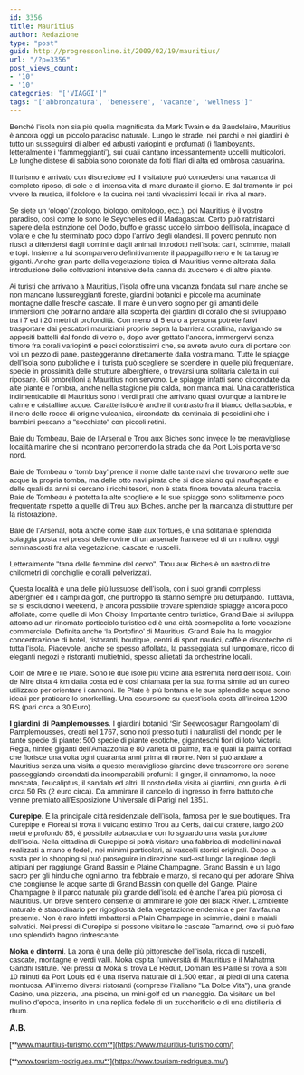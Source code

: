 ```yaml
---
id: 3356
title: Mauritius
author: Redazione
type: "post"
guid: http://progressonline.it/2009/02/19/mauritius/
url: "/?p=3356"
post_views_count:
- '10'
- '10'
categories: "['VIAGGI']"
tags: "['abbronzatura', 'benessere', 'vacanze', 'wellness']"
---
```


<span style="font-size: 10pt; font-family: 'Tahoma','sans-serif'"><font face="Tahoma, sans-serif"><font size="2"><font face="Tahoma, sans-serif"><font size="2">Benchè l’isola non sia più quella magnificata da Mark Twain e da Baudelaire, Mauritius è ancora oggi un piccolo paradiso naturale. Lungo le strade, nei parchi e nei giardini è tutto un susseguirsi di alberi ed arbusti variopinti e profumati (i flamboyants, letteralmente i ‘fiammeggianti’), sui quali cantano incessantemente uccelli multicolori. Le lunghe distese di sabbia sono coronate da folti filari di alta ed ombrosa casuarina. </font></font></font></font></span>

<font face="Tahoma, sans-serif"><font size="2">Il turismo è arrivato con discrezione ed il visitatore può concedersi una vacanza di completo riposo, di sole e di intensa vita di mare durante il giorno. E dal tramonto in poi vivere la musica, il folclore e la cucina nei tanti vivacissimi locali in riva al mare. </font></font>

<font face="Tahoma, sans-serif"><font size="2">Se siete un ‘ologo’ (zoologo, biologo, ornitologo, ecc.), poi Mauritius è il vostro paradiso, così come lo sono le Seychelles ed il Madagascar. Certo può rattristarci sapere della estinzione del Dodo, buffo e grasso uccello simbolo dell’isola, incapace di volare e che fu sterminato poco dopo l’arrivo degli olandesi. Il povero pennuto non riuscì a difendersi dagli uomini e dagli animali introdotti nell’isola: cani, scimmie, maiali e topi. Insieme a lui scomparvero definitivamente il pappagallo nero e le tartarughe giganti. Anche gran parte della vegetazione tipica di Mauritius venne alterata dalla introduzione delle coltivazioni intensive della canna da zucchero e di altre piante.</font></font>

<font face="Tahoma, sans-serif"><font size="2">Ai turisti che arrivano a Mauritius, l’isola offre una vacanza fondata sul mare anche se non mancano lussureggianti foreste, giardini botanici e piccole ma acuminate montagne dalle fresche cascate. Il mare è un vero sogno per gli amanti delle immersioni che potranno andare alla scoperta dei giardini di corallo che si sviluppano tra i 7 ed i 20 metri di profondità. Con meno di 5 euro a persona potrete farvi trasportare dai pescatori mauriziani proprio sopra la barriera corallina, navigando su appositi battelli dal fondo di vetro e, dopo aver gettato l’ancora, immergervi senza timore fra corali variopinti e pesci coloratissimi che, se avrete avuto cura di portare con voi un pezzo di pane, pasteggeranno direttamente dalla vostra mano. Tutte le spiagge dell’isola sono pubbliche e il turista può scegliere se scendere in quelle più frequentare, specie in prossimità delle strutture alberghiere, o trovarsi una solitaria caletta in cui riposare. Gli ombrelloni a Mauritius non servono. Le spiagge infatti sono circondate da alte piante e l’ombra, anche nella stagione più calda, non manca mai. Una caratteristica indimenticabile di Mauritius sono i verdi prati che arrivano quasi ovunque a lambire le calme e cristalline acque. Caratteristico è anche il contrasto fra il bianco della sabbia, e il nero delle rocce di origine vulcanica, circondate da centinaia di pesciolini che i bambini pescano a "secchiate" con piccoli retini. </font></font>

<font face="Tahoma, sans-serif"><font size="2">Baie du Tombeau, Baie de l’Arsenal e Trou aux Biches sono invece le tre meravigliose località marine che si incontrano percorrendo la strada che da Port Lois porta verso nord.</font></font>

<font face="Tahoma, sans-serif"><font size="2">Baie de Tombeau o ‘tomb bay’ prende il nome dalle tante navi che trovarono nelle sue acque la propria tomba, ma delle otto navi pirata che si dice siano qui naufragate e delle quali da anni si cercano i ricchi tesori, non è stata finora trovata alcuna traccia. Baie de Tombeau è protetta la alte scogliere e le sue spiagge sono solitamente poco frequentate rispetto a quelle di Trou aux Biches, anche per la mancanza di strutture per la ristorazione.</font></font>

<font face="Tahoma, sans-serif"><font size="2">Baie de l’Arsenal, nota anche come Baie aux Tortues, è una solitaria e splendida spiaggia posta nei pressi delle rovine di un arsenale francese ed di un mulino, oggi seminascosti fra alta vegetazione, cascate e ruscelli. </font></font>

<font face="Tahoma, sans-serif"><font size="2">Letteralmente "tana delle femmine del cervo", Trou aux Biches è un nastro di tre chilometri di conchiglie e coralli polverizzati.</font></font>

<font face="Tahoma, sans-serif"><font size="2">Questa località è una delle più lussuose dell’isola, con i suoi grandi complessi alberghieri ed i campi da golf, che purtroppo la stanno sempre più deturpando. Tuttavia, se si escludono i weekend, è ancora possibile trovare splendide spiagge ancora poco affollate, come quelle di Mon Choisy. Importante centro turistico, Grand Baie si sviluppa attorno ad un rinomato porticciolo turistico ed è una città cosmopolita a forte vocazione commerciale. Definita anche ‘la Portofino’ di Mauritius, Grand Baie ha la maggior concentrazione di hotel, ristoranti, boutique, centri di sport nautici, caffè e discoteche di tutta l’isola. Piacevole, anche se spesso affollata, la passeggiata sul lungomare, ricco di eleganti negozi e ristoranti multietnici, spesso allietati da orchestrine locali.</font></font>

<font face="Tahoma, sans-serif"><font size="2">Coin de Mire e Ile Plate. Sono le due isole più vicine alla estremità nord dell’isola. Coin de Mire dista 4 km dalla costa ed è così chiamata per la sua forma simile ad un cuneo utilizzato per orientare i cannoni. Ile Plate è più lontana e le sue splendide acque sono ideali per praticare lo snorkelling. Una escursione su quest’isola costa all’incirca 1200 RS (pari circa a 30 Euro).</font></font>

<font face="Tahoma, sans-serif"><font size="2">**I giardini di Pamplemousses**. I giardini botanici ‘Sir Seewoosagur Ramgoolam’ di Pamplemousses, creati nel 1767, sono noti presso tutti i naturalisti del mondo per le tante specie di piante: 500 specie di piante esotiche, giganteschi fiori di loto Victoria Regia, ninfee giganti dell’Amazzonia e 80 varietà di palme, tra le quali la palma corifaol che fiorisce una volta ogni quaranta anni prima di morire. Non si può andare a Mauritius senza una visita a questo meraviglioso giardino dove trascorrere ore serene passeggiando circondati da incomparabili profumi: il ginger, il cinnamomo, la noce moscata, l’eucaliptus, il sandalo ed altri. Il costo della visita ai giardini, con guida, è di circa 50 Rs (2 euro circa). Da ammirare il cancello di ingresso in ferro battuto che venne premiato all’Esposizione Universale di Parigi nel 1851.</font></font>

<font face="Tahoma, sans-serif"><font size="2">**Curepipe**. È la principale città residenziale dell’isola, famosa per le sue boutiques. Tra Curepipe e Florèal si trova il vulcano estinto Trou au Cerfs, dal cui cratere, largo 200 metri e profondo 85, è possibile abbracciare con lo sguardo una vasta porzione dell’isola. Nella cittadina di Curepipe si potrà visitare una fabbrica di modellini navali realizzati a mano e fedeli, nei minimi particolari, ai vascelli storici originali. Dopo la sosta per lo shopping si può proseguire in direzione sud-est lungo la regione degli altipiani per raggiunge Grand Bassin e Plaine Champagne. Grand Bassin è un lago sacro per gli hindu che ogni anno, tra febbraio e marzo, si recano qui per adorare Shiva che congiunse le acque sante di Grand Bassin con quelle del Gange. Plaine Champagne è il parco naturale più grande dell’isola ed è anche l’area più piovosa di Mauritius. Un breve sentiero consente di ammirare le gole del Black River. L’ambiente naturale è straordinario per rigogliosità della vegetazione endemica e per l’avifauna presente. Non è raro infatti imbattersi a Plain Champage in scimmie, daini e maiali selvatici. Nei pressi di Curepipe si possono visitare le cascate Tamarind, ove si può fare uno splendido bagno rinfrescante.</font></font>

<font face="Tahoma, sans-serif"><font size="2">**Moka e dintorni**. La zona è una delle più pittoresche dell’isola, ricca di ruscelli, cascate, montagne e verdi valli. Moka ospita l’università di Mauritius e il Mahatma Gandhi Istitute. Nei pressi di Moka si trova Le Réduit, Domain les Paille si trova a soli 10 minuti da Port Louis ed è una riserva naturale di 1.500 ettari, ai piedi di una catena montuosa. All’interno diversi ristoranti (compreso l’italiano "La Dolce Vita"), una grande Casino, una pizzeria, una piscina, un mini-golf ed un maneggio. Da visitare un bel mulino d’epoca, inserito in una replica fedele di un zuccherificio e di una distilleria di rhum.</font></font>

**A.B.**

<font face="Tahoma, sans-serif"><font size="2">[**www.mauritius-turismo.com**](https://www.mauritius-turismo.com/)</font></font>

<font face="Tahoma, sans-serif"><font size="2">[**www.tourism-rodrigues.mu**](https://www.tourism-rodrigues.mu/)</font></font>